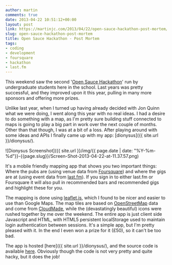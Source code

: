 ```yaml
---
author: martin
comments: true
date: 2013-04-22 10:51:12+00:00
layout: post
link: https://martinjc.com/2013/04/22/open-sauce-hackathon-post-mortem/
slug: open-sauce-hackathon-post-mortem
title: Open Sauce Hackathon - Post Mortem
tags:
- coding
- development
- foursquare
- hackathon
- last.fm
---
```


This weekend saw the second '[Open Sauce Hackathon](http://www.cs.cf.ac.uk/hackathon/)' run by undergraduate students here in the school. Last years was pretty successful, and they improved upon it this year, pulling in many more sponsors and offering more prizes.

Unlike last year, when I turned up having already decided with Jon Quinn what we were doing, I went along this year with no real ideas. I had a desire to do something with a map, as I'm pretty sure building stuff connected to maps is going to play a big part in work over the next couple of months. Other than that though, I was at a bit of a loss. After playing around with some ideas and APIs I finally came up with my app: [dionysus]({{ site.url }}/dionysus/).

![Dionysus Screenshot]({{ site.url }}/img/{{ page.date | date: "%Y-%m-%d"}}-{{page.slug}}/Screen-Shot-2013-04-22-at-11.37.57.png)

It's a mobile friendly mapping app that shows you two important things: Where the pubs are (using venue data from [Foursquare](http://www.foursquare.com)) and where the gigs are at (using event data from [last.fm](http://www.last.fm)). If you sign in to either last.fm or Foursquare it will also pull in recommended bars and recommended gigs and highlight these for you.

The mapping is done using [leaflet.js](http://leafletjs.com/), which I found to be nicer and easier to use than Google Maps. The map tiles are based on [OpenStreetMap](http://www.openstreetmap.org/) data and come from [CloudMade](http://cloudmade.com/), while the (devastatingly beautiful) icons were rushed together by me over the weekend. The entire app is just client side Javascript and HTML, with HTML5 persistent localStorage used to maintain login authentication between sessions. It's a simple app, but I'm pretty pleased with it. In the end I even won a prize for it (£50), so it can't be too bad.

The app is hosted [here]({{ site.url }}/dionysus/), and the source code is available [here](https://github.com/martinjc/dionysus). Obviously though the code is not very pretty and quite hacky, but it does the job!
